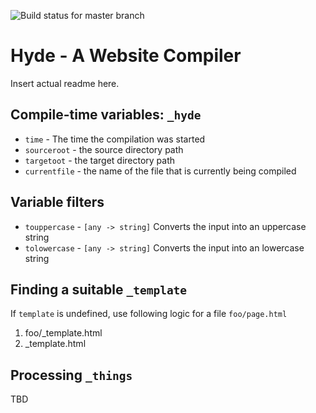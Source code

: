 ![Build status for master branch](https://travis-ci.org/wolfie/hyde.svg?branch=master)

# Hyde - A Website Compiler

Insert actual readme here.

## Compile-time variables: `_hyde`

* `time` - The time the compilation was started
* `sourceroot` - the source directory path 
* `targetoot` - the target directory path
* `currentfile` - the name of the file that is currently being compiled

## Variable filters

* `touppercase` - `[any -> string]` Converts the input into an uppercase string
* `tolowercase` - `[any -> string]` Converts the input into an lowercase string

## Finding a suitable `_template`

If `template` is undefined, use following logic for a file `foo/page.html`

1. foo/_template.html
1. _template.html

## Processing `_things`

TBD
